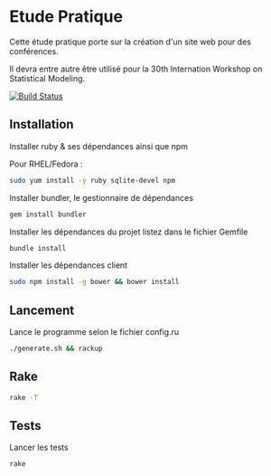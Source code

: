 Etude Pratique
==============

Cette étude pratique porte sur la création d'un site web pour des conférences.

Il devra entre autre être utilisé pour la 30th Internation Workshop on Statistical Modeling.

[![Build Status](https://travis-ci.org/superboum/etude-pratique.svg?branch=master)](https://travis-ci.org/superboum/etude-pratique)

Installation
------------

Installer ruby & ses dépendances ainsi que npm

Pour RHEL/Fedora :

```bash
sudo yum install -y ruby sqlite-devel npm
```

Installer bundler, le gestionnaire de dépendances

```bash
gem install bundler
```

Installer les dépendances du projet listez dans le fichier Gemfile

```bash
bundle install
```

Installer les dépendances client

```bash
sudo npm install -g bower && bower install
```

Lancement
---------

Lance le programme selon le fichier config.ru

```bash
./generate.sh && rackup
```

Rake
----

```bash
rake -T
```

Tests
-----

Lancer les tests

```bash
rake
```
